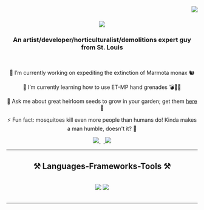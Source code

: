 <img align="right" src="https://img.shields.io/badge/Andrew-Covey-green" />

<h1 align="center">
    <img src="https://readme-typing-svg.herokuapp.com/?font=Righteous&size=35&center=true&vCenter=true&width=500&height=70&duration=4000&lines=Hi+There!+👋;+I'm+Andrew+Covey!;" />
</h1>

<h3 align="center">An artist/developer/horticulturalist/demolitions expert guy from St. Louis</h3>

<br/>

<div align="center">
 
 🔭 I’m currently working on expediting the extinction of Marmota monax 🐿️
 
 🌱 I’m currently learning how to use ET-MP hand grenades 💣👍🏻

💬 Ask me about great heirloom seeds to grow in your garden; get them [here](https://www.rareseeds.com/) 🌰

⚡ Fun fact: mosquitoes kill even more people than humans do!  Kinda makes a man humble, doesn't it? 🦟

 </div>   
 
<div align="center"> 
  <a href="mailto:andrew.d.covey.student@gmail.com">
    <img src="https://img.shields.io/badge/Gmail-333333?style=for-the-badge&logo=gmail&logoColor=red" />
  </a>
&nbsp;&nbsp;<a href="www.linkedin.com/in/andrew-covey-65049935b" target="_blank">
    <img src="https://img.shields.io/badge/LinkedIn-0077B5?style=for-the-badge&logo=linkedin&logoColor=white" target="_blank" />
  </a>

  </a>
</div>

 <hr/>
 
<h2 align="center">⚒️ Languages-Frameworks-Tools ⚒️</h2>
<br/>
<div align="center">
    <img src="https://skillicons.dev/icons?i=vscode,github,bash,git,php,perl,c,cs,cpp" />
    <img src="https://skillicons.dev/icons?i=java,python,mysql,aws,azure,css,html,linux,mint" /><br>
</div>

<br/>
<hr/>
